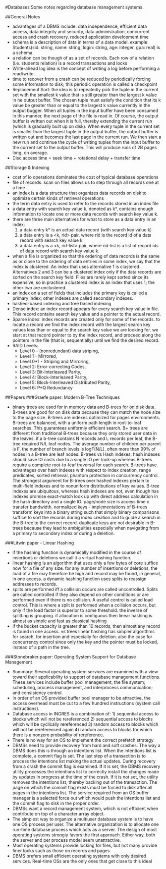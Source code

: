 #Databases
Some notes regarding database management systems.

##General Notes
* advantages of a DBMS include: data independence, efficient data access, data integrity and security, data administration, concurrent access and crash recovery, reduced application development time
* schema is a description of data in terms of a data model. example: Students(sid: string, name: string, login: string, age: integer, gpa: real) is a schema.
* a relation can be though of as a set of records. Each row of a relation (i.e. students relation) is a record transactions and locks
* Write-ahead log idea is the concept of writing a log before performing a read/write.
* time to recover from a crash can be reduced by periodically forcing some information to disk; this periodic operation is called a checkpoint
* Replacement Sort: the idea is to repeatedly pick the tuple in the current set with the smallest k value that is still greater than the largest k value in he output buffer. The chosen tuple must satisfy the condition that its k value be greater than or equal to the largest k value currently in the output bugger. When all tuples in the input buffer have been consumed in this manner, the next page of the file is read in. Of course, the output buffer is written out when it is full, thereby extending the current run (which is gradually built up on disk). When every tuple in the current set is smaller than the largest tuple in the output buffer, the output buffer is written out and becomes the last page in the current run. We then start a new run and continue the cycle of writing tuples from the input buffer to the current set to  the output buffer. This will produce runs of 2B pages long, on average.
* Disc access time = seek time + rotational delay + transfer time

##Storage & Indexing
* cost of io operations dominates the cost of typical database operations
* file of records. scan on files allows us to step through all records one at a time
* an index is a data structure that organizes data records on disk to optimize certain kinds of retrieval operations
* the term data entry is used to refer to the records stored in an index file
* a data entry with search key value k, denoted as k*, contains enough information to locate one or more data records with search key value k. 
* there are three main alternatives for what to store as a data entry in an index:
    1. a data entry k* is an actual data record (with search key value k)
    2. a data entry is a <k, rid> pair, where rid is the record id of a data record with search key value k
    3. a data entry is a <k, rid-list> pair, where rid-list is a list of record ids of data record with search key value k.
* when a file is organized so that the ordering of data records is the same as or close to the ordering of data entries in some index, we say that the index is clustered. An index that uses alternative 1 is clustered. Alternatives 2 and 3 can be a clustered index only if the data records are sorted on the search key field. Files are rarely kept sorted since its expensive, so in practice a clustered index is an index that uses 1; the other two are unclustered.
* an index on a set of fields that includes the primary key is called a primary index; other indexes are called secondary indexes.
* hashed-based indexing and tree based indexing
* Dense index: an index record appears for every search key value in file. This record contains search key value and a pointer to the actual record.
* Sparse index: index records are created only for some of the records. to locate a record we find the index record with the largest search key values less than or 
	equal to the search key value we are looking for. we start at that record pointer to by the index record, and proceed along the pointers in the file (that is, 
	sequentially) until we find the desired record.
* RAID Levels:
  * Level 0 - (nonredundant) data striping, 
  * Level 1 - Mirrored, 
  * Level 0+1 - Striping and Mirroring, 
  * Level 2: Error-correcting Codes, 
  * Level 3: Bit-Interleaved Parity, 
  * Level 4: Block-Interleaved Parity, 
  * Level 5: Block-Interleaved Distributed Parity, 
  * Level 6: P+Q Redundancy

##Papers
###Graefe paper: Modern B-Tree Techniques
* binary trees are used for in memory data and B-trees for on disk data. B-trees are good for on disk data because they can match the node size to the page size. B-trees are indexes optimized for pages environments. B-trees are balanced, with a uniform path length in root-to-leaf searches. This guarantees uniformly efficient search. B+ trees are different from traditional B-trees because they only stored user data in the leaves. if a b-tree contains N records and L records per leaf, the B-tree required N/L leaf nodes. The average number of children per parent is F, the number of branch levels is logF(N/L). often more than 99% of nodes in a B-tree are leaf nodes. B-trees vs Hash indexes: hash indexes should save IO costs due to a single IO per look-up whereas B-trees require a complete root-to-leaf traversal for each search. B-trees have advantages over hash indexes with respect to index creation, range predicates, sorted retrieval, phantom protection in concurrency control. The strongest argument for B-trees over hashed indexes pertain to multi-field indexes and to nonuniform distributions of key values. B-tree indexes are ubiquitous, whereas hash indexes are not, even though has indexes promise exact-match look up with direct address calculation in the hash directory and a single IO. page/node size is access time x transfer bandwidth. normalized keys - implementations of B-trees transform keys into a binary string such that simply binary comparisons suffice to sort the records during index creation and to guide a search in the B-tree to the correct record. duplicate keys are not desirable in B-trees because they lead to ambiguities especially when navigating from a primary to secondary index or during a deletion.

###Litwin paper - Linear Hashing
* if the hashing function is dynamically modified in the course of insertions or deletions we call it a virtual hashing function. 
* linear hashing is an algorithm that uses only a few bytes of core suffice now for a file of any size. for any number of insertions or deletions, the load of a file may therefore be high and record may be found, in general, in one access. a dynamic hashing function uses splits to reassign addresses to records.
* splits are performed iff a collision occurs are called uncontrolled. Splits are called controlled if they also depend on other conditions or are performed even if there is no collision.  A useful control is called load control. This is where a split is performed when a collision occurs, but only if the load factor is superior to some threshold. the inverse of splitting is grouping. if allocation is contiguous then linear hashing is almost as simple and fast as classical hashing
* if the bucket capacity is greater than 10 records, then almost any record is found in one access. vs trees linear hashing has simpler algorithms for search, for insertion and especially for deletion. also the case for concurrency control since only the key and the pointer must be locked, instead of a path in the tree.

###Stonebraker paper: Operating System Support for Database Management
* Summary: Several operating system services are examined with a view toward their applicability to support of database management functions. These services include buffer pool management; the file system; scheduling, process management, and interprocess communication; and consistency control.
* In order of an OS provided buffer pool manager to be attractive, the access overhead must be cut to a few hundred instructions (system call instructions). 
* Database access in INGRES is a combination of: 1) sequential access to blocks which will not be rereferenced 2) sequential access to blocks which will be cyclically rereferenced 3) random access to blocks which will not be rereferenced again 4) random access to blocks for which there is a nonzero probability of rereference.
* There is no way for an OS to implement the correct prefetch strategy
* DBMSs need to provide recovery from hard and soft crashes. The way a DBMS does this is through an intentions list. When the intentions list is complete, a commit flag is set. The last step of a transaction is to process the intentions list making the actual updates. During recovery from a crash the commit flag is examined. If it is set, the DBMS recovery utility processes the intentions list to correctly install the changes made by updates in progress at the time of the crash. If it is not set, the utility removes the intentions list, thereby backing out of the transaction. The page on which the commit flag exists must be forced to disk after all pages in the intentions list. The service required from an OS buffer manager is a selected force out which would push the intentions list and the commit flag to disk in the proper order.
* DBMSs want a record management system, which is not efficient when contribute on top of a character array object. 
* The simplest way to organize a multiuser database system is to have one OS process per user. The alternative organization is to allocate one run-time database process which acts as a server. The design of most operating systems strongly favors the first approach. Either way, both the server and per process model seem unattractive. 
* Most operating systems provide locking for files, but not many provide finer locks such as those on records and pages.
* DBMS prefers small efficient operating systems with only desired services. Real-time OSs are the only ones that get close to this ideal
